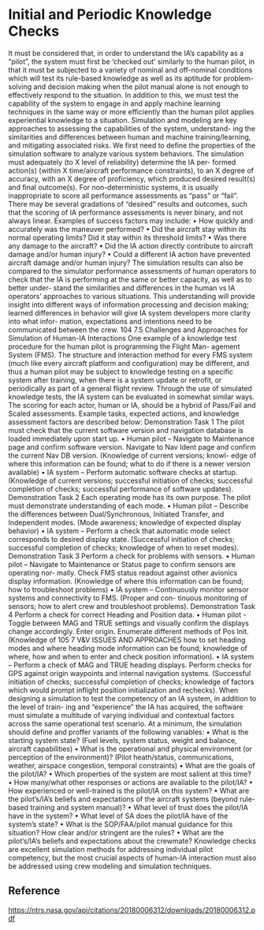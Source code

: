 # Initial and Periodic Knowledge Checks

It must be considered that, in order to understand the IA’s capability as a “pilot”, the system must first
be ‘checked out’ similarly to the human pilot, in that it must be subjected to a variety of nominal and
off-nominal conditions which will test its rule-based knowledge as well as its aptitude for problem-
solving and decision making when the pilot manual alone is not enough to effectively respond to the
situation. In addition to this, we must test the capability of the system to engage in and apply machine
learning techniques in the same way or more efficiently than the human pilot applies experiential
knowledge to a situation.
Simulation and modeling are key approaches to assessing the capabilities of the system, understand-
ing the similarities and differences between human and machine training/learning, and mitigating
associated risks. We first need to define the properties of the simulation software to analyze various
system behaviors. The simulation must adequately (to X level of reliability) determine the IA per-
formed action(s) (within X time/aircraft performance constraints), to an X degree of accuracy, with an
X degree of proficiency, which produced desired result(s) and final outcome(s). For non-deterministic
systems, it is usually inappropriate to score all performance assessments as “pass” or “fail”. There
may be several gradations of “desired” results and outcomes, such that the scoring of IA performance
assessments is never binary, and not always linear. Examples of success factors may include:
• How quickly and accurately was the maneuver performed?
• Did the aircraft stay within its normal operating limits? Did it stay within its threshold limits?
• Was there any damage to the aircraft?
• Did the IA action directly contribute to aircraft damage and/or human injury?
• Could a different IA action have prevented aircraft damage and/or human injury?
The simulation results can also be compared to the simulator performance assessments of human
operators to check that the IA is performing at the same or better capacity, as well as to better under-
stand the similarities and differences in the human vs IA operators’ approaches to various situations.
This understanding will provide insight into different ways of information processing and decision
making; learned differences in behavior will give IA system developers more clarity into what infor-
mation, expectations and intentions need to be communicated between the crew.
104
7.5 Challenges and Approaches for Simulation of Human-IA Interactions
One example of a knowledge test procedure for the human pilot is programming the Flight Man-
agement System (FMS). The structure and interaction method for every FMS system (much like
every aircraft platform and configuration) may be different, and thus a human pilot may be subject
to knowledge testing on a specific system after training, when there is a system update or retrofit, or
periodically as part of a general flight review. Through the use of simulated knowledge tests, the IA
system can be evaluated in somewhat similar ways. The scoring for each actor, human or IA, should
be a hybrid of Pass/Fail and Scaled assessments. Example tasks, expected actions, and knowledge
assessment factors are described below:
Demonstration Task 1
The pilot must check that the current software version and navigation database is loaded immediately
upon start up.
• Human pilot – Navigate to Maintenance page and confirm software version. Navigate to Nav
Ident page and confirm the current Nav DB version. (Knowledge of current versions; knowl-
edge of where this information can be found; what to do if there is a newer version available)
• IA system – Perform automatic software checks at startup. (Knowledge of current versions;
successful initiation of checks; successful completion of checks; successful performance of
software updates).
Demonstration Task 2
Each operating mode has its own purpose. The pilot must demonstrate understanding of each mode.
• Human pilot – Describe the differences between Dual/Synchronous, Initiated Transfer, and
Independent modes. (Mode awareness; knowledge of expected display behavior)
• IA system – Perform a check that automatic mode select corresponds to desired display state.
(Successful initiation of checks; successful completion of checks; knowledge of when to reset
modes).
Demonstration Task 3
Perform a check for problems with sensors.
• Human pilot – Navigate to Maintenance or Status page to confirm sensors are operating nor-
mally. Check FMS status readout against other avionics display information. (Knowledge of
where this information can be found; how to troubleshoot problems)
• IA system – Continuously monitor sensor systems and connectivity to FMS. (Proper and con-
tinuous monitoring of sensors; how to alert crew and troubleshoot problems).
Demonstration Task 4
Perform a check for correct Heading and Position data.
• Human pilot - Toggle between MAG and TRUE settings and visually confirm the displays
change accordingly. Enter origin. Enumerate different methods of Pos Init. (Knowledge of
105
7 V&V ISSUES AND APPROACHES
how to set heading modes and where heading mode information can be found; knowledge of
where, how and when to enter and check position information).
• IA system – Perform a check of MAG and TRUE heading displays. Perform checks for GPS
against origin waypoints and internal navigation systems. (Successful initiation of checks;
successful completion of checks; knowledge of factors which would prompt inflight position
initialization and rechecks).
When designing a simulation to test the competency of an IA system, in addition to the level of train-
ing and “experience” the IA has acquired, the software must simulate a multitude of varying individual
and contextual factors across the same operational test scenario. At a minimum, the simulation should
define and proffer variants of the following variables:
• What is the starting system state? (Fuel levels, system status, weight and balance, aircraft
capabilities)
• What is the operational and physical environment (or perception of the environment)? (Pilot
heath/status, communications, weather, airspace congestion, temporal constraints)
• What are the goals of the pilot/IA?
• Which properties of the system are most salient at this time?
• How many/what other responses or actions are available to the pilot/IA?
• How experienced or well-trained is the pilot/IA on this system?
• What are the pilot’s/IA’s beliefs and expectations of the aircraft systems (beyond rule-based
training and system manual)?
• What level of trust does the pilot/IA have in the system?
• What level of SA does the pilot/IA have of the system’s state?
• What is the SOP/FAA/pilot manual guidance for this situation? How clear and/or stringent are
the rules?
• What are the pilot’s/IA’s beliefs and expectations about the crewmate?
Knowledge checks are excellent simulation methods for addressing individual pilot competency, but
the most crucial aspects of human-IA interaction must also be addressed using crew modeling and
simulation techniques.

## Reference

https://ntrs.nasa.gov/api/citations/20180006312/downloads/20180006312.pdf
